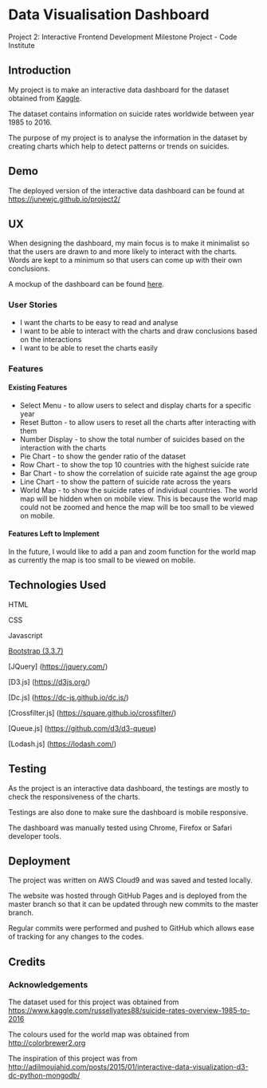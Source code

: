 # Data Visualisation Dashboard
Project 2: Interactive Frontend Development Milestone Project - Code Institute


## Introduction

My project is to make an interactive data dashboard for the dataset obtained from [Kaggle](https://www.kaggle.com/russellyates88/suicide-rates-overview-1985-to-2016). 

The dataset contains information on suicide rates worldwide between year 1985 to 2016. 

The purpose of my project is to analyse the information in the dataset by creating charts which help to detect patterns or trends on suicides.

## Demo
The deployed version of the interactive data dashboard can be found at https://junewjc.github.io/project2/

## UX
When designing the dashboard, my main focus is to make it minimalist so that the users are drawn to and more likely to interact with the charts. 
Words are kept to a minimum so that users can come up with their own conclusions.

A mockup of the dashboard can be found [here](https://docs.google.com/presentation/d/1JkzWB3lGG3W0qBpczt9hqzK_mS_L9H7YjepbLHCd3Ts/edit?usp=sharing).

### User Stories
- I want the charts to be easy to read and analyse 
- I want to be able to interact with the charts and draw conclusions based on the interactions
- I want to be able to reset the charts easily

### Features
#### Existing Features
- Select Menu - to allow users to select and display charts for a specific year
- Reset Button - to allow users to reset all the charts after interacting with them
- Number Display - to show the total number of suicides based on the interaction with the charts
- Pie Chart - to show the gender ratio of the dataset
- Row Chart - to show the top 10 countries with the highest suicide rate
- Bar Chart - to show the correlation of suicide rate against the age group
- Line Chart - to show the pattern of suicide rate across the years
- World Map - to show the suicide rates of individual countries. The world map will be hidden when on mobile view. This is because the world map could not be zoomed  and hence the map will be too small to be viewed on mobile.

#### Features Left to Implement
In the future, I would like to add a pan and zoom function for the world map as currently the map is too small to be viewed on mobile. 

## Technologies Used
HTML

CSS 

Javascript

[Bootstrap (3.3.7)](https://getbootstrap.com/)

[JQuery] (https://jquery.com/)

[D3.js] (https://d3js.org/)

[Dc.js] (https://dc-js.github.io/dc.js/)

[Crossfilter.js] (https://square.github.io/crossfilter/)

[Queue.js] (https://github.com/d3/d3-queue)

[Lodash.js] (https://lodash.com/)


## Testing
As the project is an interactive data dashboard, the testings are mostly to check the responsiveness of the charts. 

Testings are also done to make sure the dashboard is mobile responsive. 

The dashboard was manually tested using Chrome, Firefox or Safari developer tools. 


## Deployment
The project was written on AWS Cloud9 and was saved and tested locally. 

The website  was hosted through GitHub Pages and is deployed from the master branch so that it can be updated through new commits to the master branch. 

Regular commits were performed and pushed to GitHub which allows ease of tracking for any changes to the codes. 


## Credits

### Acknowledgements
The dataset used for this project was obtained from https://www.kaggle.com/russellyates88/suicide-rates-overview-1985-to-2016

The colours used for the world map was obtained from http://colorbrewer2.org

The inspiration of this project was from http://adilmoujahid.com/posts/2015/01/interactive-data-visualization-d3-dc-python-mongodb/
